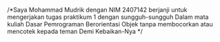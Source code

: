 /*Saya Mohammad Mudrik dengan NIM 2407142
berjanji untuk mengerjakan tugas praktikum 1 dengan sungguh-sungguh
Dalam mata kuliah Dasar Pemrograman Berorientasi Objek tanpa membocorkan atau mencotek kepada teman
Demi Kebaikan-Nya
*/
